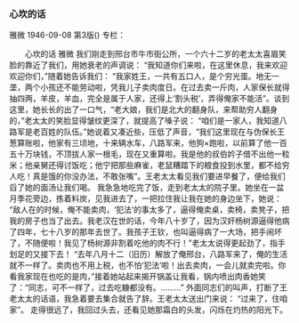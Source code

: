 ### 心坎的话
雅微
1946-09-08
第3版()
专栏：

　　心坎的话
    雅微
    我们刚走到邢台市牛市街公所，一个六十二岁的老太太喜眉笑脸的靠近了我们，用她衰老的声调说：
    “我知道你们来啦，在这里休息，我来欢迎欢迎你们，”随着她告诉我们：
    “我家姓王，一共有五口人，是个穷光蛋。地无一垄，两个小孩还不能劳动啦，凭我儿子卖肉度日。在过去卖一斤肉，人家保长就得抽四两，羊皮，羊血，完全是属于人家，还得上‘割头税’，弄得俺家不能活”。谈到这里，她长长的出了一口气，“老大娘，我们是北大的翻身队，来帮助穷人翻身的，”老太太的笑脸显得皱纹更深了，就提高了嗓子说：
    “咱们是一家人，我知道八路军是老百姓的队伍。”她说着又凑近些，压低了声音，“我们这里现在与伪保长王葱算账啦，他家有三顷地，十来辆水车，八路军来，他狗×跑啦，以前算了他一百五十万块钱，不顶拔人家一根毛，现在又重算啦。我是他的叔伯妗子借不出他一粒米；他亲舅还得讨饭吃；他宁把那些麻雀，老鼠糟踏下的粮食投到水里，都不给穷人吃！真是饿的你没办法，不敢张嘴”。王老太太看见我们要进早餐了，便给我们舀了她的面汤让我们喝。
    我急急地吃完了饭，走到老太太的院子里。她坐在一盆月季花旁边，拣着料炭，见我进去了，一把拉住我让我在她的身边坐下，她说：
    “敌人在的时候，俺不能卖肉，‘犯法’的事太多了，逼得俺卖桌，卖椅，卖凳子，把我的房子也当了出去。我老汉在世的话，今年八十岁了，因为汉奸杨树源逼得他病了四年，七十八岁的那年去世了。我孩子王钦，也叫逼得病了一大场，把手闹坏了，不随便啦！我见了杨树源非割着吃他的肉不行！”老太太说得更起劲了，指手划足的又接下去！
    “去年八月十二（旧历）解放了俺邢台，八路军来了，俺的生活就不一样了。卖肉也不用上税，也不怕‘犯法’啦！出去卖肉，一会儿就卖完啦。你看我家现在也吃的是肉，”接着她站起来揭开锅盖让我看，锅内喷出肉香她笑了：“同志，可不一样了，过去吃糠都没有。………”
    外面同志们的叫声，打断了王老太太的话语，我急着要去集合就告了辞。王老太太送出门来说：
    “过来了，住咱家”。
    走得很远了，我回过头去，还看见她那霜白的头发，闪烁在灼热的阳光下。
